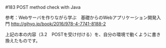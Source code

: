 #183 POST method check with Java

参考：Webサーバを作りながら学ぶ　基礎からのWebアプリケーション開発入門
http://gihyo.jp/book/2016/978-4-7741-8188-2

上記の本の内容（3.2　POSTを受け付ける）を、自分の環境で動くように書き換えたものです。
